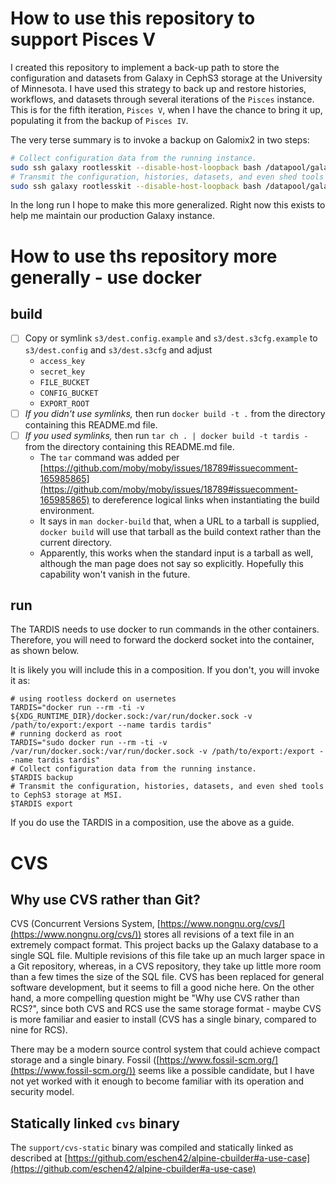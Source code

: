 
# How to use this repository to support Pisces V

I created this repository to implement a back-up path to store the configuration and datasets from Galaxy in CephS3 storage at the University of Minnesota.  I have used this strategy to back up and restore histories, workflows, and datasets through several iterations of the `Pisces` instance.  This is for the fifth iteration, `Pisces V`, when I have the chance to bring it up, populating it from the backup of `Pisces IV`.

The very terse summary is to invoke a backup on Galomix2 in two steps:
```bash
# Collect configuration data from the running instance.
sudo ssh galaxy rootlesskit --disable-host-loopback bash /datapool/galaxy/home/piquint/export/tardis.sh backup
# Transmit the configuration, histories, datasets, and even shed tools to CephS3 storage at MSI.
sudo ssh galaxy rootlesskit --disable-host-loopback bash /datapool/galaxy/home/piquint/export/tardis.sh transmit
```

In the long run I hope to make this more generalized.  Right now this exists to help me maintain our production Galaxy instance.

# How to use ths repository more generally - use docker

## build

- [ ] Copy or symlink `s3/dest.config.example` and `s3/dest.s3cfg.example` to `s3/dest.config` and `s3/dest.s3cfg` and adjust
  - `access_key`
  - `secret_key`
  - `FILE_BUCKET`
  - `CONFIG_BUCKET`
  - `EXPORT_ROOT`
- [ ] *If you didn't use symlinks,* then run `docker build -t .` from the directory containing this README.md file.
- [ ] *If you used symlinks,* then run `tar ch . | docker build -t tardis -` from the directory containing this README.md file.
  - The `tar` command was added per [https://github.com/moby/moby/issues/18789#issuecomment-165985865](https://github.com/moby/moby/issues/18789#issuecomment-165985865) to dereference logical links when instantiating the build environment.
  - It says in `man docker-build` that, when a URL to a tarball is supplied, `docker build` will use that tarball as the build context rather than the current directory.
  - Apparently, this works when the standard input is a tarball as well, although the man page does not say so explicitly.  Hopefully this capability won't vanish in the future.

## run

The TARDIS needs to use docker to run commands in the other containers.  Therefore, you will need to forward the dockerd socket into the container, as shown below.

It is likely you will include this in a composition.  If you don't, you will invoke it as:
```
# using rootless dockerd on usernetes
TARDIS="docker run --rm -ti -v ${XDG_RUNTIME_DIR}/docker.sock:/var/run/docker.sock -v /path/to/export:/export --name tardis tardis"
# running dockerd as root
TARDIS="sudo docker run --rm -ti -v /var/run/docker.sock:/var/run/docker.sock -v /path/to/export:/export --name tardis tardis"
# Collect configuration data from the running instance.
$TARDIS backup
# Transmit the configuration, histories, datasets, and even shed tools to CephS3 storage at MSI.
$TARDIS export
```
If you do use the TARDIS in a composition, use the above as a guide.

# CVS

## Why use CVS rather than Git?

CVS (Concurrent Versions System, [https://www.nongnu.org/cvs/](https://www.nongnu.org/cvs/)) stores all revisions of a text file in an extremely compact format.  This project backs up the Galaxy database to a single SQL file.  Multiple revisions of this file take up an much larger space in a Git repository, whereas, in a CVS repository, they take up little more room than a few times the size of the SQL file.  CVS has been replaced for general software development, but it seems to fill a good niche here.  On the other hand, a more compelling question might be "Why use CVS rather than RCS?", since both CVS and RCS use the same storage format - maybe CVS is more familiar and easier to install (CVS has a single binary, compared to nine for RCS).

There may be a modern source control system that could achieve compact storage and a single binary.  Fossil ([https://www.fossil-scm.org/](https://www.fossil-scm.org/)) seems like a possible candidate, but I have not yet worked with it enough to become familiar with its operation and security model.

## Statically linked `cvs` binary

The `support/cvs-static` binary was compiled and statically linked as described at [https://github.com/eschen42/alpine-cbuilder#a-use-case](https://github.com/eschen42/alpine-cbuilder#a-use-case)
